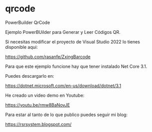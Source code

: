 # qrcode
PowerBuilder QrCode

Ejemplo PowerBUilder para Generar y Leer Códigos QR.

Si necesitas modificar el proyecto de Visual Studio 2022 lo tienes disponible aqui:

https://github.com/rasanfe/ZxingBarcode

Para que este ejemplo funcione hay que tener instalado Net Core 3.1.

Puedes descargarlo en:

https://dotnet.microsoft.com/en-us/download/dotnet/3.1

He creado un video demo en Youtube: 

https://youtu.be/rmw8BaNovJE

Para estar al tanto de lo que publico puedes seguir mi blog:

https://rsrsystem.blogspot.com/
